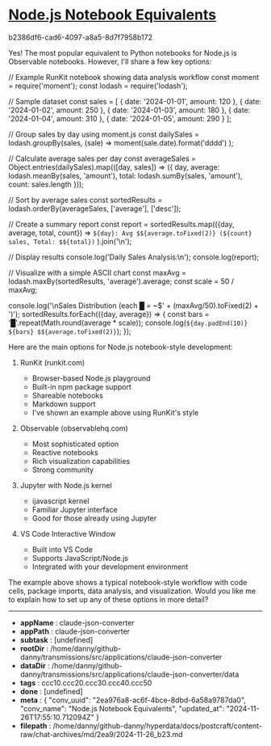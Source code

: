 # [Node.js Notebook Equivalents](https://claude.ai/chat/2ea976a8-ac6f-4bce-8dbd-6a58a9787da0)

b2386df6-cad6-4097-a8a5-8d7f7958b172

 Yes! The most popular equivalent to Python notebooks for Node.js is Observable notebooks. However, I'll share a few key options:



<antArtifact identifier="nodejs-notebook" type="application/vnd.ant.code" language="javascript" title="Node.js Notebook Example using RunKit">
// Example RunKit notebook showing data analysis workflow
const moment = require('moment');
const lodash = require('lodash');

// Sample dataset
const sales = [
  { date: '2024-01-01', amount: 120 },
  { date: '2024-01-02', amount: 250 },
  { date: '2024-01-03', amount: 180 },
  { date: '2024-01-04', amount: 310 },
  { date: '2024-01-05', amount: 290 }
];

// Group sales by day using moment.js
const dailySales = lodash.groupBy(sales, (sale) => 
  moment(sale.date).format('dddd')
);

// Calculate average sales per day
const averageSales = Object.entries(dailySales).map(([day, sales]) => ({
  day,
  average: lodash.meanBy(sales, 'amount'),
  total: lodash.sumBy(sales, 'amount'),
  count: sales.length
}));

// Sort by average sales
const sortedResults = lodash.orderBy(averageSales, ['average'], ['desc']);

// Create a summary report
const report = sortedResults.map(({day, average, total, count}) => 
  `${day}: Avg $${average.toFixed(2)} (${count} sales, Total: $${total})`
).join('\n');

// Display results
console.log('Daily Sales Analysis:\n');
console.log(report);

// Visualize with a simple ASCII chart
const maxAvg = lodash.maxBy(sortedResults, 'average').average;
const scale = 50 / maxAvg;

console.log('\nSales Distribution (each █ = ~$' + (maxAvg/50).toFixed(2) + ')');
sortedResults.forEach(({day, average}) => {
  const bars = '█'.repeat(Math.round(average * scale));
  console.log(`${day.padEnd(10)} ${bars} $${average.toFixed(2)}`);
});
</antArtifact>

Here are the main options for Node.js notebook-style development:

1. RunKit (runkit.com)
   - Browser-based Node.js playground
   - Built-in npm package support
   - Shareable notebooks
   - Markdown support
   - I've shown an example above using RunKit's style

2. Observable (observablehq.com)
   - Most sophisticated option
   - Reactive notebooks
   - Rich visualization capabilities
   - Strong community

3. Jupyter with Node.js kernel
   - ijavascript kernel
   - Familiar Jupyter interface
   - Good for those already using Jupyter

4. VS Code Interactive Window
   - Built into VS Code
   - Supports JavaScript/Node.js
   - Integrated with your development environment

The example above shows a typical notebook-style workflow with code cells, package imports, data analysis, and visualization. Would you like me to explain how to set up any of these options in more detail?

---

* **appName** : claude-json-converter
* **appPath** : claude-json-converter
* **subtask** : [undefined]
* **rootDir** : /home/danny/github-danny/transmissions/src/applications/claude-json-converter
* **dataDir** : /home/danny/github-danny/transmissions/src/applications/claude-json-converter/data
* **tags** : ccc10.ccc20.ccc30.ccc40.ccc50
* **done** : [undefined]
* **meta** : {
  "conv_uuid": "2ea976a8-ac6f-4bce-8dbd-6a58a9787da0",
  "conv_name": "Node.js Notebook Equivalents",
  "updated_at": "2024-11-26T17:55:10.712094Z"
}
* **filepath** : /home/danny/github-danny/hyperdata/docs/postcraft/content-raw/chat-archives/md/2ea9/2024-11-26_b23.md